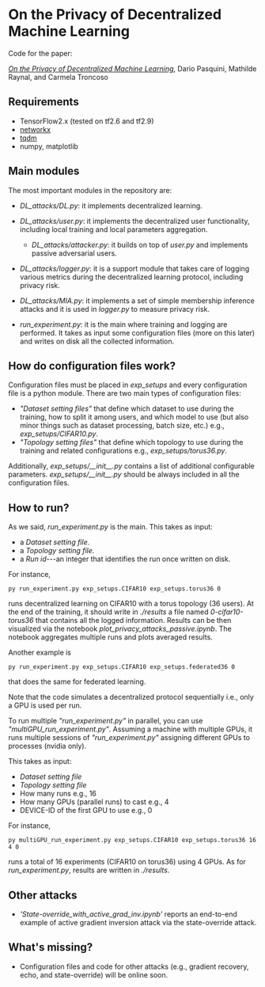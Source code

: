 # On the Privacy of Decentralized Machine Learning

Code for the paper:

*[On the Privacy of Decentralized Machine Learning](https://arxiv.org/abs/2205.08443)*, Dario Pasquini, Mathilde Raynal, and Carmela Troncoso

## Requirements 

* TensorFlow2.x (tested on tf2.6 and tf2.9)
* [networkx](https://networkx.org)
* [tqdm](https://tqdm.github.io/docs/tqdm/)
* numpy, matplotlib

## Main modules

The most important modules in the repository are:

* *DL_attacks/DL.py*: it implements decentralized learning.
* *DL_attacks/user.py*: it implements the decentralized user functionality, including local training and local parameters aggregation.
  * *DL_attacks/attacker.py*: it builds on top of *user.py* and implements passive adversarial users.
* *DL_attacks/logger.py*: it is a support module that takes care of logging various metrics  during the decentralized learning protocol, including privacy risk. 
* *DL_attacks/MIA.py*: it implements a set of simple membership inference attacks and it is used in *logger.py* to measure privacy risk.

* *run_experiment.py*: it is the main where training and logging are performed. It takes as input some configuration files (more on this later) and writes on disk all the collected information.

## How do configuration files work?

Configuration files must be placed in *exp_setups* and every configuration file is a python module. There are two main types of configuration files:

* *"Dataset setting files"* that define which dataset to use during the training, how to split it among users, and which model to use (but also minor things such as dataset processing, batch size, etc.) e.g., *exp_setups/CIFAR10.py*.
* *"Topology setting files"* that define which topology to use during the training and related configurations e.g., *exp_setups/torus36.py*.

Additionally, *exp_setups/\_\_init\_\_.py* contains a list of additional configurable parameters. *exp_setups/\_\_init\_\_.py* should be always included in all the configuration files. 

## How to run?

As we said, *run_experiment.py* is the main. This takes as input:

* a *Dataset setting file*.
* a *Topology setting file*.
* a *Run id*---an integer that identifies the run once written on disk.

For instance,

```
py run_experiment.py exp_setups.CIFAR10 exp_setups.torus36 0
```

runs decentralized learning on CIFAR10 with a torus topology (36 users). At the end of the training, it should write in *./results* a file named *0-cifar10-torus36* that contains all the logged information. Results can be then visualized via the notebook *plot_privacy_attacks_passive.ipynb*. The notebook aggregates multiple runs and plots averaged results.

Another example is

```
py run_experiment.py exp_setups.CIFAR10 exp_setups.federated36 0
```

that does the same for federated learning.

Note that the code simulates a decentralized protocol sequentially i.e., only a GPU is used per run.

To run multiple *"run_experiment.py"* in parallel, you can use *"multiGPU_run_experiment.py"*. Assuming a machine with multiple GPUs, it runs multiple sessions of *"run_experiment.py"* assigning different GPUs to processes (nvidia only). 

This takes as input:

* *Dataset setting file*
* *Topology setting file*
* How many runs e.g., 16
* How many GPUs (parallel runs) to cast e.g., 4
* DEVICE-ID of the first GPU to use e.g., 0

For instance,

```
py multiGPU_run_experiment.py exp_setups.CIFAR10 exp_setups.torus36 16 4 0
```

runs a total of 16 experiments (CIFAR10 on torus36) using 4 GPUs. As for *run_experiment.py*, results are written in *./results*.

## Other attacks

* *'State-override_with_active_grad_inv.ipynb'* reports an end-to-end example of active gradient inversion attack via the state-override attack.

## What's missing?

* Configuration files and code for other attacks (e.g., gradient recovery, echo, and state-override) will be online soon.





